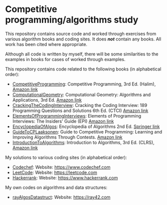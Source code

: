 # Competitive programming/algorithms study

This repository contains source code and worked through exercises from
various algorithm books and coding sites. It does ***not*** contain any 
books. All work has been cited where appropriate.

Although all code is written by myself, there will be some similarities to
the examples in books for cases of worked through examples.

This repository contains code related to the following books (in 
alphabetical order):
* [CompetitiveProgramming](https://github.com/raymonwhite42/CompeteAlgoPublic/tree/master/CompetitiveProgramming): Competitive Programming, 3rd Ed. (Halim), [Amazon link](https://www.amazon.com/Competitive-Programming-3rd-Steven-Halim/dp/B00FG8MNN8)
* [ComputationalGeometry](https://github.com/raymonwhite42/CompeteAlgoPublic/tree/master/ComputationalGeometry): Computational Geometry: Algorithms and Applications, 3rd Ed. [Amazon link](https://www.amazon.com/Computational-Geometry-Applications-Mark-Berg/dp/3540779736)
* [CrackingTheCodingInterview](https://github.com/raymonwhite42/CompeteAlgoPublic/tree/master/CrackingTheCodingInterview): Cracking the Coding Interview: 189 Programming Questions and Solutions 6th Ed. (CTCI) [Amazon link](https://www.amazon.com/Cracking-Coding-Interview-Programming-Questions/dp/0984782850)
* [ElementsOfProgrammingInterviews](https://github.com/raymonwhite42/CompeteAlgoPublic/tree/master/ElementsOfProgrammingInterviews): Elements of Programming Interviews: The Insiders' Guide (EPI) [Amazon link](https://www.amazon.com/Elements-Programming-Interviews-Insiders-Guide/dp/1479274836)
* [EncyclopediaOfAlgos](https://github.com/raymonwhite42/CompeteAlgoPublic/tree/master/EncyclopediaOfAlgos): Encyclopedia of Algorithms 2nd Ed. [Springer link](http://www.springer.com/gb/book/9781493928637)
* [GuideToCPLaaksonen](https://github.com/raymonwhite42/CompeteAlgoPublic/tree/master/GuideToCPLaaksonen): Guide to Competitive Programming: Learning and Improving Algorithms Through Contests. [Amazon link](https://www.amazon.com/Guide-Competitive-Programming-Algorithms-Undergraduate/dp/3319725467)
* [IntroductionToAlgorithms](https://github.com/raymonwhite42/CompeteAlgoPublic/tree/master/IntroductionToAlgorithms): Introduction to Algorithms, 3rd Ed. (CLRS),  [Amazon link](https://www.amazon.com/Introduction-Algorithms-3rd-MIT-Press/dp/0262033844)

My solutions to various coding sites (in alphabetical order):
* [Codechef](https://github.com/raymonwhite42/CompeteAlgoPublic/tree/master/CodeChef "Codechef"): Website: https://www.codechef.com
* [LeetCode](https://github.com/raymonwhite42/CompeteAlgoPublic/tree/master/LeetCode "LeetCode"): Website: https://leetcode.com
* [Hackerrank](https://github.com/raymonwhite42/CompeteAlgoPublic/tree/master/HackerRank "Hackerrank"): Website: https://www.hackerrank.com

My own codes on algorithms and data structures:
* [rayAlgosDatastruct](https://github.com/raymonwhite42/CompeteAlgoPublic/tree/master/rayAlgosDatastruct "rayAlgosDatastruct"): Website: https://ray42.com 

